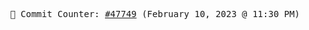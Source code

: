 <p align="center">
    <samp>
        📮 Commit Counter: <a href="https://github.com/Javascript-void0/Javascript-void0/commits/main">#47749</a> (February 10, 2023 @ 11:30 PM)
    </samp>
</p>